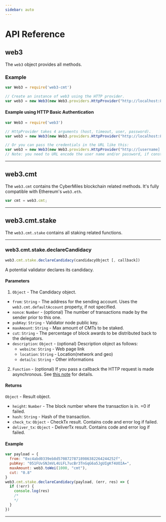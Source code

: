 ```yaml
---
sidebar: auto
---
```

# API Reference

## web3
The `web3` object provides all methods.

### Example

```js
var Web3 = require('web3-cmt')

// Create an instance of web3 using the HTTP provider.
var web3 = new Web3(new Web3.providers.HttpProvider("http://localhost:8545"))
```

#### Example using HTTP Basic Authentication
```js
var Web3 = require('web3')

// HttpProvider takes 4 arguments (host, timeout, user, password).
var web3 = new Web3(new Web3.providers.HttpProvider("http://localhost:8545", 0, BasicAuthUsername, BasicAuthPassword))

// Or you can pass the credentials in the URL like this:
var web3 = new Web3(new Web3.providers.HttpProvider("http://[username]:[password]@localhost:8545"))
// Note: you need to URL encode the user name and/or password, if constains unsafe ASCII characters.
```

***

## web3.cmt
The `web3.cmt` contains the CyberMiles blockchain related methods. It's fully compatible with Ethereum's `web3.eth`.

```js
var cmt = web3.cmt;
```

***

## web3.cmt.stake
The `web3.cmt.stake` contains all staking related functions.

***

### web3.cmt.stake.declareCandidacy

```js
web3.cmt.stake.declareCandidacy(candidacyObject [, callback])
```

A potential validator declares its candidacy. 

#### Parameters

1. `Object` - The Candidacy object.
  - `from`: `String` - The address for the sending account. Uses the `web3.cmt.defaultAccount` property, if not specified.
  - `nonce`: `Number` -  (optional) The number of transactions made by the sender prior to this one.
  - `pubKey`: `String` - Validator node public key.
  - `maxAmount`: `String` - Max amount of CMTs to be staked.
  - `cut`: `String` - The percentage of block awards to be distributed back to the delegators.
  - `description`: `Object` - (optional) Description object as follows:
    - `website`: `String` - Web page link
    - `location`: `String` - Location(network and geo)
    - `details`: `String` - Other informations

2. `Function` - (optional) If you pass a callback the HTTP request is made asynchronous. See [this note](#using-callbacks) for details.

#### Returns

`Object` - Result object.
  - `height`: `Number` - The block number where the transaction is in. =0 if failed.
  - `hash`: `String` - Hash of the transaction.
  - `check_tx`: `Object` - CheckTx result. Contains code and error log if failed.
  - `deliver_tx`: `Object` - DeliverTx result. Contains code and error log if failed.

#### Example

```js
var payload = {
  from: "0xc4abd0339eb8d57087278718986382264244252f",
  pubKey: "051FUvSNJmVL4UiFL7ucBr3TnGqG6a5JgUIgKf4UOIA=",
  maxAmount: web3.toWei(1000, "cmt"),
  cut: "0.8"
}
web3.cmt.stake.declareCandidacy(payload, (err, res) => {
  if (!err) {
    console.log(res)
    /*    
    */
  }
})
```

***
